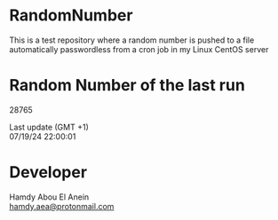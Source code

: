 # RandomNumber    
This is a test repository where a random number is pushed to a file automatically passwordless from a cron job in my Linux CentOS server    
# Random Number of the last run   
28765
      
Last update (GMT +1)    
07/19/24 22:00:01
# Developer    
Hamdy Abou El Anein   
hamdy.aea@protonmail.com
